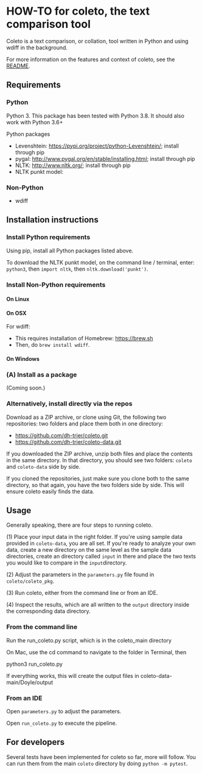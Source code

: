 # HOW-TO for coleto, the text comparison tool

Coleto is a text comparison, or collation, tool written in Python and using wdiff in the background. 

For more information on the features and context of coleto, see the [README](https://github.com/dh-trier/coleto/blob/main/README.md). 

## Requirements

### Python 

Python 3. This package has been tested with Python 3.8. It should also work with Python 3.6+

Python packages

* Levenshtein: https://pypi.org/project/python-Levenshtein/; install through pip
* pygal: http://www.pygal.org/en/stable/installing.html; install through pip
* NLTK: http://www.nltk.org/; install through pip
* NLTK punkt model: 

### Non-Python 

* wdiff


## Installation instructions

### Install Python requirements

Using pip, install all Python packages listed above. 

To download the NLTK punkt model, on the command line / terminal, enter: `python3`, then `import nltk`, then `nltk.download('punkt')`. 

### Install Non-Python requirements

#### On Linux 

#### On OSX

For wdiff: 
- This requires installation of Homebrew: https://brew.sh
- Then, do `brew install wdiff`. 

#### On Windows

### (A) Install as a package

(Coming soon.)

### Alternatively, install directly via the repos

Download as a ZIP archive, or clone using Git, the following two repositories: two folders and place them both in one directory:

* https://github.com/dh-trier/coleto.git
* https://github.com/dh-trier/coleto-data.git

If you downloaded the ZIP archive, unzip both files and place the contents in the same directory. In that directory, you should see two folders: `coleto` and `coleto-data` side by side. 

If you cloned the repositories, just make sure you clone both to the same directory, so that again, you have the two folders side by side. This will ensure coleto easily finds the data. 

## Usage

Generally speaking, there are four steps to running coleto. 

(1) Place your input data in the right folder. If you're using sample data provided in `coleto-data`, you are all set. If you're ready to analyze your own data, create a new directory on the same level as the sample data directories, create an directory called `input` in there and place the two texts you would like to compare in the `input`directory. 

(2) Adjust the parameters in the `parameters.py` file found in `coleto/coleto_pkg`. 

(3) Run coleto, either from the command line or from an IDE. 

(4) Inspect the results, which are all written to the `output` directory inside the corresponding data directory. 

### From the command line

Run the run_coleto.py script, which is in the coleto_main directory

On Mac, use  the cd command to navigate to the folder in Terminal, then 

python3 run_coleto.py  

If everything works, this will create the output files in coleto-data-main/Doyle/output

### From an IDE

Open `parameters.py` to adjust the parameters. 

Open `run_coleto.py` to execute the pipeline. 

## For developers

Several tests have been implemented for coleto so far, more will follow. You can run them from the main `coleto` directory by doing `python -m pytest`. 

